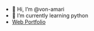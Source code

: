 - 👋 Hi, I’m @von-amari
- 🌱 I’m currently learning python
- <a href="http://myamari.com/" target="_blank">Web Portfolio</a>

<!---
von-amari/von-amari is a ✨ special ✨ repository because its `README.md` (this file) appears on your GitHub profile.
You can click the Preview link to take a look at your changes.
--->
